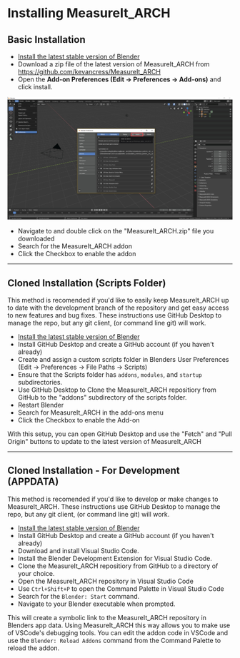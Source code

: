 # Installing MeasureIt_ARCH

## Basic Installation
 * [Install the latest stable version of Blender](https://www.blender.org/download/)
 * Download a zip file of the latest version of MeasureIt_ARCH from https://github.com/kevancress/MeasureIt_ARCH
 * Open the __Add-on Preferences (Edit -> Preferences -> Add-ons)__ and click install.

![image](images/install-1.jpg)

 * Navigate to and double click on the "MeasureIt_ARCH.zip" file you downloaded
 * Search for the MeasureIt_ARCH addon
 * Click the Checkbox to enable the addon

---

## Cloned Installation (Scripts Folder)
This method is recomended if you'd like to easily keep MeasureIt_ARCH up to date with the development branch of the repository and get easy access to new features and bug fixes. These instructions use GitHub Desktop to manage the repo, but any git client, (or command line git) will work.

 * [Install the latest stable version of Blender](https://www.blender.org/download/)
 * Install GitHub Desktop and create a GitHub account (if you haven't already)
 * Create and assign a custom scripts folder in Blenders User Preferences (Edit -> Preferences -> File Paths -> Scripts)
 * Ensure that the Scripts folder has `addons`, `modules`, and `startup` subdirectories.
 * Use GitHub Desktop to Clone the MeasureIt_ARCH repositiory from GitHub to the "addons" subdirectory of the scripts folder.
 * Restart Blender
 * Search for MeasureIt_ARCH in the add-ons menu
 * Click the Checkbox to enable the Add-on

With this setup, you can open GitHub Desktop and use the "Fetch" and "Pull Origin" buttons to update to the latest version of MeasureIt_ARCH

---

## Cloned Installation - For Development (APPDATA)
This method is recomended if you'd like to develop or make changes to MeasureIt_ARCH. These instructions use GitHub Desktop to manage the repo, but any git client, (or command line git) will work.
 
 * [Install the latest stable version of Blender](https://www.blender.org/download/)
 * Install GitHub Desktop and create a GitHub account (if you haven't already)
 * Download and install Visual Studio Code.
 * Install the Blender Development Extension for Visual Studio Code.
 * Clone the MeasureIt_ARCH repositiory from GitHub to a directory of your choice.
 * Open the MeasureIt_ARCH repository in Visual Studio Code
 * Use `Ctrl+Shift+P` to open the Command Palette in Visual Studio Code
 * Search for the `Blender: Start` command.
 * Navigate to your Blender executable when prompted.

This will create a symbolic link to the MeasureIt_ARCH repository in Blenders app data. Using MeasureIt_ARCH this way allows you to make use of VSCode's debugging tools. You can edit the addon code in VSCode and use the `Blender: Reload Addons` command from the Command Palette to reload the addon.